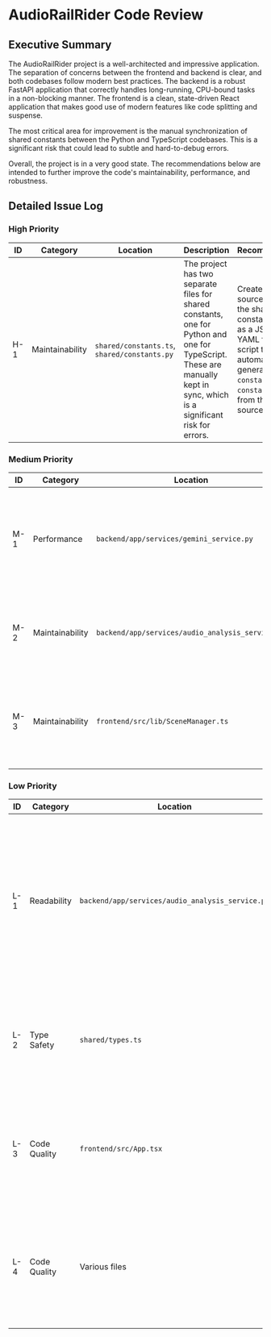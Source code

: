 # AudioRailRider Code Review

## Executive Summary

The AudioRailRider project is a well-architected and impressive application. The separation of concerns between the frontend and backend is clear, and both codebases follow modern best practices. The backend is a robust FastAPI application that correctly handles long-running, CPU-bound tasks in a non-blocking manner. The frontend is a clean, state-driven React application that makes good use of modern features like code splitting and suspense.

The most critical area for improvement is the manual synchronization of shared constants between the Python and TypeScript codebases. This is a significant risk that could lead to subtle and hard-to-debug errors.

Overall, the project is in a very good state. The recommendations below are intended to further improve the code's maintainability, performance, and robustness.

## Detailed Issue Log

### High Priority

| ID  | Category      | Location                                    | Description                                                                                                                                                             | Recommendation                                                                                                                                                                                                |
| --- | ------------- | ------------------------------------------- | ----------------------------------------------------------------------------------------------------------------------------------------------------------------------- | ------------------------------------------------------------------------------------------------------------------------------------------------------------------------------------------------------------- |
| H-1 | Maintainability | `shared/constants.ts`, `shared/constants.py` | The project has two separate files for shared constants, one for Python and one for TypeScript. These are manually kept in sync, which is a significant risk for errors. | Create a single source of truth for the shared constants, such as a JSON or YAML file. Write a script to automatically generate the `constants.ts` and `constants.py` files from this single source.      |

### Medium Priority

| ID  | Category    | Location                                      | Description                                                                                                                                                                           | Recommendation                                                                                                                                                                                                  |
| --- | ----------- | --------------------------------------------- | ------------------------------------------------------------------------------------------------------------------------------------------------------------------------------------- | --------------------------------------------------------------------------------------------------------------------------------------------------------------------------------------------------------------- |
| M-1 | Performance | `backend/app/services/gemini_service.py`      | The `GeminiService` caches the final blueprint, but the audio analysis is performed every time, even if the same file is uploaded repeatedly. This can lead to redundant CPU work.         | Cache the result of the `analyze_audio` function, using the hash of the `audio_bytes` as a key. This will prevent redundant analysis and improve the performance of cache hits for the main generation request. |
| M-2 | Maintainability | `backend/app/services/audio_analysis_service.py` | Several important configuration values (e.g., `MAX_ANALYZE_SECONDS`, `n_fft`, `hop_length`) are hardcoded. This makes them difficult to find and adjust.                              | Move these hardcoded values to the central Pydantic settings object in `app/config/settings.py`. This will make them easier to manage and configure.                                                            |
| M-3 | Maintainability | `frontend/src/lib/SceneManager.ts`            | The `SceneManager` class has several hardcoded values for camera settings, lighting, and fog. This makes it difficult to tweak the visual appearance of the scene.                    | Move these hardcoded values to the `RIDE_CONFIG` object in `shared/constants.ts`. This will centralize the configuration and make it easier to adjust.                                                         |

### Low Priority

| ID  | Category    | Location                                      | Description                                                                                                                                                                                                                            | Recommendation                                                                                                                                                                                                                                          |
| --- | ----------- | --------------------------------------------- | -------------------------------------------------------------------------------------------------------------------------------------------------------------------------------------------------------------------------------------- | ------------------------------------------------------------------------------------------------------------------------------------------------------------------------------------------------------------------------------------------------------- |
| L-1 | Readability | `backend/app/services/audio_analysis_service.py` | The comments for the `_extract_emotional_fingerprint` function are a bit vague. The names "tonal tension" and "valence curve" imply a level of sophistication that might not be present.                                                   | Add more detailed comments explaining what these metrics are actually measuring (e.g., "standard deviation of chroma features as a proxy for harmonic stability"). This will improve the clarity and maintainability of the code.                             |
| L-2 | Type Safety | `shared/types.ts`                             | The `TrackSegment` interface uses the `any` type for the `audio_properties` and `effects` fields. This circumvents TypeScript's type checking and could lead to bugs.                                                                     | If possible, define more specific types for these fields. If they truly need to be flexible, consider using a generic type or a base interface that can be extended.                                                                                         |
| L-3 | Code Quality | `frontend/src/App.tsx`                        | The main `App` component has some "god component" tendencies. It's responsible for a lot of conditional rendering logic, which could make it difficult to maintain as the application grows.                                               | Extract some of the conditional rendering logic into smaller, more focused components. For example, the "breathing intensity" slider could be its own component.                                                                                      |
| L-4 | Code Quality | Various files                                 | There are several `console.log` statements throughout the frontend codebase. These are useful for debugging, but they should be removed from production code.                                                                           | Use a dedicated logging library or a build-time transform to remove `console.log` statements from production builds. This will improve the performance and security of the application.                                                                      |

